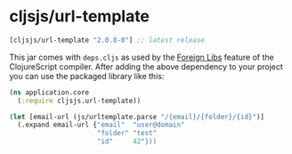 # cljsjs/url-template

[](dependency)
```clojure
[cljsjs/url-template "2.0.8-0"] ;; latest release
```
[](/dependency)

This jar comes with `deps.cljs` as used by the [Foreign Libs][flibs] feature
of the ClojureScript compiler. After adding the above dependency to your project
you can use the packaged library like this:

```clojure
(ns application.core
  (:require cljsjs.url-template))

(let [email-url (js/urltemplate.parse "/{email}/{folder}/{id}")]
  (.expand email-url {"email"  "user@domain"
                      "folder" "test"
                      "id"     42"}))
```

[flibs]: https://clojurescript.org/reference/packaging-foreign-deps
